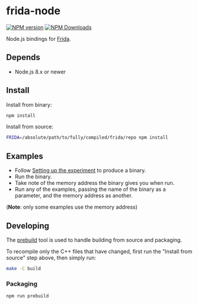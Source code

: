 # frida-node

[![NPM version][npm-v-image]][npm-link]
[![NPM Downloads][npm-dm-image]][npm-link]


Node.js bindings for [Frida](http://frida.re).

## Depends

- Node.js 8.x or newer

## Install

Install from binary:

```sh
npm install
```

Install from source:

```sh
FRIDA=/absolute/path/to/fully/compiled/frida/repo npm install
```

## Examples

* Follow [Setting up the experiment](http://frida.re/docs/functions/) to
  produce a binary.
* Run the binary.
* Take note of the memory address the binary gives you when run.
* Run any of the examples, passing the name of the binary as a parameter, and
  the memory address as another.

(**Note**: only some examples use the memory address)

## Developing

The [prebuild](https://github.com/mafintosh/prebuild) tool is used to handle
building from source and packaging.

To recompile only the C++ files that have changed, first run the
"Install from source" step above, then simply run:

```sh
make -C build
```

### Packaging

```sh
npm run prebuild
```

[npm-link]: https://www.npmjs.com/package/frida
[npm-v-image]: https://img.shields.io/npm/v/frida.svg
[npm-dm-image]: https://img.shields.io/npm/dm/frida.svg
